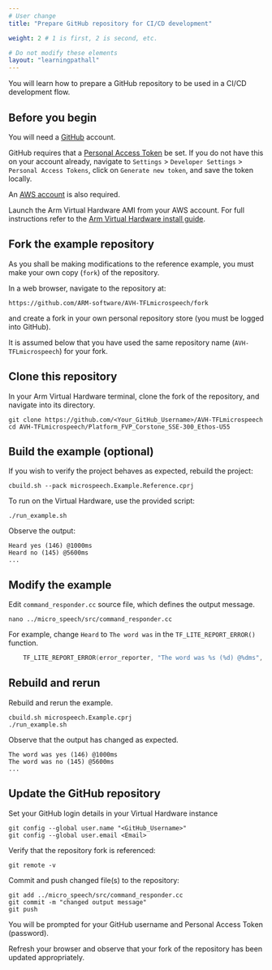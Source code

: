 ```yaml
---
# User change
title: "Prepare GitHub repository for CI/CD development"

weight: 2 # 1 is first, 2 is second, etc.

# Do not modify these elements
layout: "learningpathall"
---
```

You will learn how to prepare a GitHub repository to be used in a CI/CD development flow.

## Before you begin

You will need a [GitHub](https://github.com) account.

GitHub requires that a [Personal Access Token](https://docs.github.com/en/authentication/keeping-your-account-and-data-secure/creating-a-personal-access-token) be set. If you do not have this on your account already, navigate to `Settings` > `Developer Settings` > `Personal Access Tokens`, click on `Generate new token`, and save the token locally.

An [AWS account](https://aws.amazon.com/) is also required. 

Launch the Arm Virtual Hardware AMI from your AWS account. For full instructions refer to the [Arm Virtual Hardware install guide](/install-guides/avh#corstone).

## Fork the example repository

As you shall be making modifications to the reference example, you must make your own copy (`fork`) of the repository.

In a web browser, navigate to the repository at:
```console
https://github.com/ARM-software/AVH-TFLmicrospeech/fork
```
and create a fork in your own personal repository store (you must be logged into GitHub).

It is assumed below that you have used the same repository name (`AVH-TFLmicrospeech`) for your fork.

## Clone this repository

In your Arm Virtual Hardware terminal, clone the fork of the repository, and navigate into its directory.
```console
git clone https://github.com/<Your_GitHub_Username>/AVH-TFLmicrospeech
cd AVH-TFLmicrospeech/Platform_FVP_Corstone_SSE-300_Ethos-U55
```
## Build the example (optional)

If you wish to verify the project behaves as expected, rebuild the project:
```console
cbuild.sh --pack microspeech.Example.Reference.cprj
```
To run on the Virtual Hardware, use the provided script:
```console
./run_example.sh
```
Observe the output:
```output
Heard yes (146) @1000ms
Heard no (145) @5600ms
...
```
## Modify the example

Edit `command_responder.cc` source file, which defines the output message.
```console
nano ../micro_speech/src/command_responder.cc
```
For example, change `Heard` to `The word was` in the `TF_LITE_REPORT_ERROR()` function.
```C
    TF_LITE_REPORT_ERROR(error_reporter, "The word was %s (%d) @%dms", found_command, score, current_time);
```
## Rebuild and rerun
Rebuild and rerun the example.
```console
cbuild.sh microspeech.Example.cprj
./run_example.sh
```
Observe that the output has changed as expected.
```output
The word was yes (146) @1000ms
The word was no (145) @5600ms
...
```
## Update the GitHub repository

Set your GitHub login details in your Virtual Hardware instance
```console
git config --global user.name "<GitHub_Username>"
git config --global user.email <Email>
```
Verify that the repository fork is referenced:
```console
git remote -v
```
Commit and push changed file(s) to the repository:
```console
git add ../micro_speech/src/command_responder.cc
git commit -m "changed output message"
git push
```
You will be prompted for your GitHub username and Personal Access Token (password).

Refresh your browser and observe that your fork of the repository has been updated appropriately.
